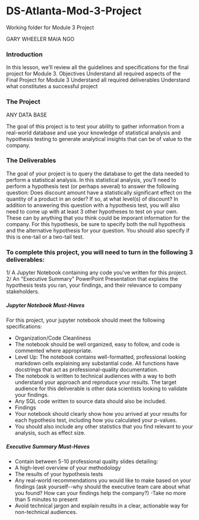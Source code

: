 # DS-Atlanta-Mod-3-Project
Working folder for Module 3 Project

GARY WHEELER
MAIA NGO

### Introduction

In this lesson, we'll review all the guidelines and specifications for the final project for Module 3.
Objectives
Understand all required aspects of the Final Project for Module 3
Understand all required deliverables
Understand what constitutes a successful project

### The Project

ANY DATA BASE

The goal of this project is to test your ability to gather information from a real-world database and use your knowledge of statistical analysis and hypothesis testing to generate analytical insights that can be of value to the company.

### The Deliverables

The goal of your project is to query the database to get the data needed to perform a statistical analysis. In this statistical analysis, you'll need to perform a hypothesis test (or perhaps several) to answer the following question:
Does discount amount have a statistically significant effect on the quantity of a product in an order? If so, at what level(s) of discount?
In addition to answering this question with a hypothesis test, you will also need to come up with at least 3 other hypotheses to test on your own. These can by anything that you think could be imporant information for the company.
For this hypothesis, be sure to specify both the null hypothesis and the alternative hypothesis for your question. You should also specify if this is one-tail or a two-tail test.

### To complete this project, you will need to turn in the following 3 deliverables:

1/ A Jupyter Notebook containing any code you've written for this project.
2/ An "Executive Summary" PowerPoint Presentation that explains the hypothesis tests you ran, your findings, and their relevance to company stakeholders.

##### Jupyter Notebook Must-Haves

For this project, your jupyter notebook should meet the following specifications:
- Organization/Code Cleanliness
- The notebook should be well organized, easy to follow, and code is commented where appropriate.
- Level Up: The notebook contains well-formatted, professional looking markdown cells explaining any substantial code. All functions have docstrings that act as professional-quality documentation.
- The notebook is written to technical audiences with a way to both understand your approach and reproduce your results. The target audience for this deliverable is other data scientists looking to validate your findings.
- Any SQL code written to source data should also be included.
- Findings
- Your notebook should clearly show how you arrived at your results for each hypothesis test, including how you calculated your p-values.
- You should also include any other statistics that you find relevant to your analysis, such as effect size.

##### Executive Summary Must-Haves

- Contain between 5-10 professional quality slides detailing: 
- A high-level overview of your methodology
- The results of your hypothesis tests
- Any real-world recommendations you would like to make based on your findings (ask yourself--why should the executive team care about what you found? How can your findings help the company?)
-Take no more than 5 minutes to present
- Avoid technical jargon and explain results in a clear, actionable way for non-technical audiences.
